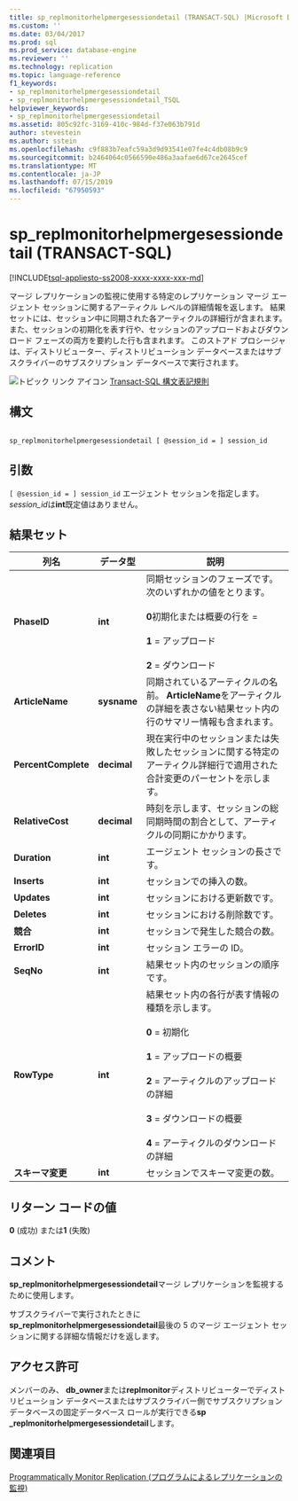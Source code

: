 ```yaml
---
title: sp_replmonitorhelpmergesessiondetail (TRANSACT-SQL) |Microsoft Docs
ms.custom: ''
ms.date: 03/04/2017
ms.prod: sql
ms.prod_service: database-engine
ms.reviewer: ''
ms.technology: replication
ms.topic: language-reference
f1_keywords:
- sp_replmonitorhelpmergesessiondetail
- sp_replmonitorhelpmergesessiondetail_TSQL
helpviewer_keywords:
- sp_replmonitorhelpmergesessiondetail
ms.assetid: 805c92fc-3169-410c-984d-f37e063b791d
author: stevestein
ms.author: sstein
ms.openlocfilehash: c9f883b7eafc59a3d9d93541e07fe4c4db08b9c9
ms.sourcegitcommit: b2464064c0566590e486a3aafae6d67ce2645cef
ms.translationtype: MT
ms.contentlocale: ja-JP
ms.lasthandoff: 07/15/2019
ms.locfileid: "67950593"
---
```

# <a name="spreplmonitorhelpmergesessiondetail-transact-sql"></a>sp_replmonitorhelpmergesessiondetail (TRANSACT-SQL)
[!INCLUDE[tsql-appliesto-ss2008-xxxx-xxxx-xxx-md](../../includes/tsql-appliesto-ss2008-xxxx-xxxx-xxx-md.md)]

  マージ レプリケーションの監視に使用する特定のレプリケーション マージ エージェント セッションに関するアーティクル レベルの詳細情報を返します。 結果セットには、セッション中に同期された各アーティクルの詳細行が含まれます。 また、セッションの初期化を表す行や、セッションのアップロードおよびダウンロード フェーズの両方を要約した行も含まれます。 このストアド プロシージャは、ディストリビューター、ディストリビューション データベースまたはサブスクライバーのサブスクリプション データベースで実行されます。  
  
 ![トピック リンク アイコン](../../database-engine/configure-windows/media/topic-link.gif "トピック リンク アイコン") [Transact-SQL 構文表記規則](../../t-sql/language-elements/transact-sql-syntax-conventions-transact-sql.md)  
  
## <a name="syntax"></a>構文  
  
```  
  
sp_replmonitorhelpmergesessiondetail [ @session_id = ] session_id  
```  
  
## <a name="arguments"></a>引数  
`[ @session_id = ] session_id` エージェント セッションを指定します。 *session_id*は**int**既定値はありません。  
  
## <a name="result-sets"></a>結果セット  
  
|列名|データ型|説明|  
|-----------------|---------------|-----------------|  
|**PhaseID**|**int**|同期セッションのフェーズです。次のいずれかの値をとります。<br /><br /> **0**初期化または概要の行を =<br /><br /> **1** = アップロード<br /><br /> **2** = ダウンロード|  
|**ArticleName**|**sysname**|同期されているアーティクルの名前。 **ArticleName**をアーティクルの詳細を表さない結果セット内の行のサマリー情報も含まれます。|  
|**PercentComplete**|**decimal**|現在実行中のセッションまたは失敗したセッションに関する特定のアーティクル詳細行で適用された合計変更のパーセントを示します。|  
|**RelativeCost**|**decimal**|時刻を示します、セッションの総同期時間の割合として、アーティクルの同期にかかります。|  
|**Duration**|**int**|エージェント セッションの長さです。|  
|**Inserts**|**int**|セッションでの挿入の数。|  
|**Updates**|**int**|セッションにおける更新数です。|  
|**Deletes**|**int**|セッションにおける削除数です。|  
|**競合**|**int**|セッションで発生した競合の数。|  
|**ErrorID**|**int**|セッション エラーの ID。|  
|**SeqNo**|**int**|結果セット内のセッションの順序です。|  
|**RowType**|**int**|結果セット内の各行が表す情報の種類を示します。<br /><br /> **0** = 初期化<br /><br /> **1** = アップロードの概要<br /><br /> **2** = アーティクルのアップロードの詳細<br /><br /> **3** = ダウンロードの概要<br /><br /> **4** = アーティクルのダウンロードの詳細|  
|**スキーマ変更**|**int**|セッションでスキーマ変更の数。|  
  
## <a name="return-code-values"></a>リターン コードの値  
 **0** (成功) または**1** (失敗)  
  
## <a name="remarks"></a>コメント  
 **sp_replmonitorhelpmergesessiondetail**マージ レプリケーションを監視するために使用します。  
  
 サブスクライバーで実行されたときに**sp_replmonitorhelpmergesessiondetail**最後の 5 のマージ エージェント セッションに関する詳細な情報だけを返します。  
  
## <a name="permissions"></a>アクセス許可  
 メンバーのみ、 **db_owner**または**replmonitor**ディストリビューターでディストリビューション データベースまたはサブスクライバー側でサブスクリプション データベースの固定データベース ロールが実行できる**sp _replmonitorhelpmergesessiondetail**します。  
  
## <a name="see-also"></a>関連項目  
 [Programmatically Monitor Replication (プログラムによるレプリケーションの監視)](../../relational-databases/replication/monitor/programmatically-monitor-replication.md)  
  
  
